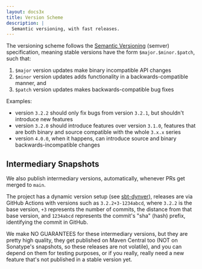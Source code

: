 ```yaml
---
layout: docs3x
title: Version Scheme
description: |
  Semantic versioning, with fast releases.
---
```


The versioning scheme follows the
[Semantic Versioning](http://semver.org/) (semver) specification,
meaning stable versions have the form `$major.$minor.$patch`,
such that:

1. `$major` version updates make binary incompatible API changes
2. `$minor` version updates adds functionality in a
   backwards-compatible manner, and
3. `$patch` version updates makes backwards-compatible bug fixes

Examples: 

- version `3.2.2` should only fix bugs from version `3.2.1`, but shouldn't introduce new features
- version `3.2.0` should introduce features over version `3.1.0`, features that are both binary and source compatible with the whole `3.x.x` series
- version `4.0.0`, when it happens, can introduce source and binary backwards-incompatible changes

## Intermediary Snapshots

We also publish intermediary versions, automatically, whenever PRs get merged to `main`.

The project has a dynamic version setup (see [sbt-dynver](https://github.com/dwijnand/sbt-dynver)), releases are via GitHub Actions with versions such as `3.2.2+3-1234abcd`, where `3.2.2` is the base version, `+3` represents the number of commits, the distance from that base version, and `1234abcd` represents the commit's "sha" (hash) prefix, identifying the commit in GitHub.

We make NO GUARANTEES for these intermediary versions, but they are pretty high quality, they get published on Maven Central too (NOT on Sonatype's snapshots, so these releases are not volatile), and you can depend on them for testing purposes, or if you really, really need a new feature that's not published in a stable version yet.
